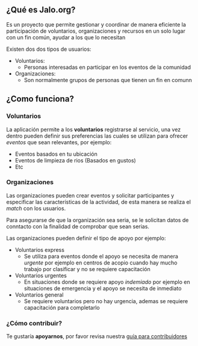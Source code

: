 ## ¿Qué es Jalo.org?
Es un proyecto que permite gestionar y coordinar de manera eficiente la participación de voluntarios, organizaciones y recursos en un solo lugar con un fin común, ayudar a los que lo necesitan

Existen dos dos tipos de usuarios:

- Voluntarios: 
  - Personas interesadas en participar en los eventos de la comunidad
- Organizaciones:
  - Son normalmente grupos de personas que tienen un fin en comunn

## ¿Como funciona?

### Voluntarios
La aplicación permite a los **voluntarios** registrarse al servicio, una vez dentro pueden definir sus preferencias las cuales se utilizan para ofrecer _eventos_ que sean relevantes, por ejemplo:
* Eventos basados en tu ubicación
* Eventos de limpieza de rios (Basados en gustos)
* Etc

### Organizaciones
Las organizaciones pueden crear eventos y solicitar participantes y especificar las características de la actividad, de esta manera se realiza el _match_ con los usuarios.

Para asegurarse de que la organización sea seria, se le solicitan datos de conntacto con la finalidad de comprobar que sean serias.

Las organizaciones pueden definir el tipo de apoyo por ejemplo:
* Voluntarios express
  * Se utiliza para eventos donde el apoyo se necesita de manera _*urgente*_ por ejemplo en centros de acopio cuando hay mucho trabajo por clasificar y no se requiere capacitación
* Voluntarios urgentes
  * En situaciones donde se requiere apoyo _*indemiado*_ por ejemplo en situaciones de emergencia y el apoyo se necesita de inmediato
* Voluntarios general
  * Se requiere voluntarios pero no hay urgencia, ademas se requiere capacitación para completarlo

### ¿Cómo contribuir?
Te gustaría __apoyarnos__, por favor revisa nuestra [guía para contribuidores](http://https://github.com/jaloorg/Jalo.Org/blob/master/CONTRIBUTING.md)
